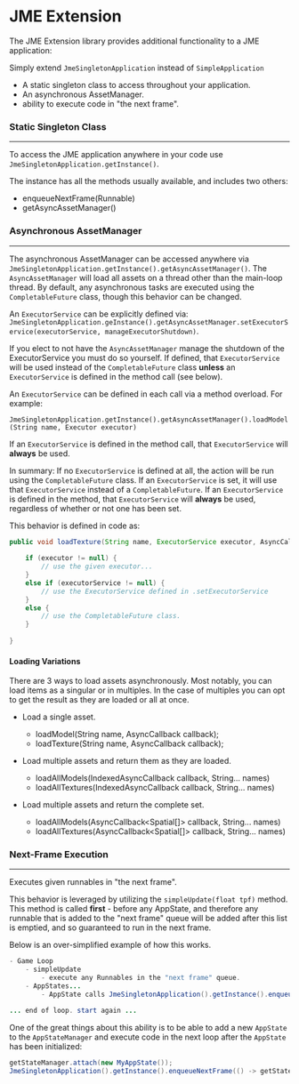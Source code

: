 JME Extension
===

The JME Extension library provides additional functionality to a JME application:

Simply extend `JmeSingletonApplication` instead of `SimpleApplication`

- A static singleton class to access throughout your application.
- An asynchronous AssetManager.
- ability to execute code in "the next frame".

### Static Singleton Class

---

To access the JME application anywhere in your code use `JmeSingletonApplication.getInstance()`.

The instance has all the methods usually available, and includes two others:
- enqueueNextFrame(Runnable)
- getAsyncAssetManager()

### Asynchronous AssetManager

---

The asynchronous AssetManager can be accessed anywhere via `JmeSingletonApplication.getInstance().getAsyncAssetManager()`.
The `AsyncAssetManager` will load all assets on a thread other than the main-loop thread. By default, any asynchronous
tasks are executed using the `CompletableFuture` class, though this behavior can be changed.

An `ExecutorService` can be explicitly defined via:
`JmeSingletonApplication.geInstance().getAsyncAssetManager.setExecutorService(executorService, manageExecutorShutdown)`.

If you elect to not have the `AsyncAssetManager` manage the shutdown of the ExecutorService you must do so yourself. If
defined, that `ExecutorService` will be used instead of the `CompletableFuture` class **unless** an `ExecutorService` is
defined in the method call (see below).

An `ExecutorService` can be defined in each call via a method overload. For example:

`JmeSingletonApplication.getInstance().getAsyncAssetManager().loadModel(String name, Executor executor)`

If an `ExecutorService` is defined in the method call, that `ExecutorService` will **always** be used.

In summary: If no `ExecutorService` is defined at all, the action will be run using the `CompletableFuture` class. If
an `ExecutorService` is set, it will use that `ExecutorService` instead of a `CompletableFuture`. If an `ExecutorService`
is defined in the method, that `ExecutorService` will **always** be used, regardless of whether or not one has been set.

This behavior is defined in code as:

```java
public void loadTexture(String name, ExecutorService executor, AsyncCallback<Texture>) {
    
    if (executor != null) {
        // use the given executor...
    }
    else if (executorService != null) {
        // use the ExecutorService defined in .setExecutorService 
    }
    else {
        // use the CompletableFuture class.
    }
    
}
```

#### Loading Variations

There are 3 ways to load assets asynchronously. Most notably, you can load items as a singular or in multiples. In the
case of multiples you can opt to get the result as they are loaded or all at once.

- Load a single asset.
    - loadModel(String name, AsyncCallback<Spatial> callback);
    - loadTexture(String name, AsyncCallback<Texture> callback);

- Load multiple assets and return them as they are loaded.
    - loadAllModels(IndexedAsyncCallback<Spatial> callback, String... names)
    - loadAllTextures(IndexedAsyncCallback<Spatial> callback, String... names)
    
- Load multiple assets and return the complete set.
    - loadAllModels(AsyncCallback<Spatial[]> callback, String... names)
    - loadAllTextures(AsyncCallback<Spatial[]> callback, String... names)


### Next-Frame Execution

---

Executes given runnables in "the next frame".

This behavior is leveraged by utilizing the `simpleUpdate(float tpf)` method. This method is called **first** - before
any AppState, and therefore any runnable that is added to the "next frame" queue will be added after this list is emptied,
and so guaranteed to run in the next frame.

Below is an over-simplified example of how this works.

```java
- Game Loop
    - simpleUpdate
        - execute any Runnables in the "next frame" queue.
    - AppStates...
        - AppState calls JmeSingletonApplication().getInstance().enqueueNextFrame(runnable).

... end of loop. start again ...
```

One of the great things about this ability is to be able to add a new `AppState` to the `AppStateManager` and execute
code in the next loop after the `AppState` has been initialized:

```java
getStateManager.attach(new MyAppState());
JmeSingletonApplication().getInstance().enqueueNextFrame(() -> getStateManager.getState(MyAppState.class).doSomethingAfterInitialization());
```